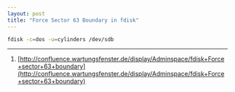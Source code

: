 ```yaml
---
layout: post
title: "Force Sector 63 Boundary in fdisk"
---
```


```bash
fdisk -c=dos -u=cylinders /dev/sdb
```

---
1. [http://confluence.wartungsfenster.de/display/Adminspace/fdisk+Force+sector+63+boundary](http://confluence.wartungsfenster.de/display/Adminspace/fdisk+Force+sector+63+boundary)

